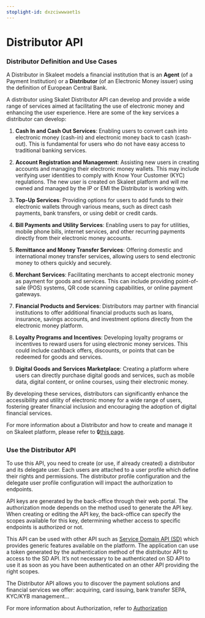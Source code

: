 ```yaml
---
stoplight-id: dxzciwwwaet1s
---
```


# Distributor API

### Distributor Definition and Use Cases

A Distributor in Skaleet models a financial institution that is an **Agent** (of a Payment Institution) or a **Distributor** (of an Electronic Money issuer) using the definition of European Central Bank. 

A distributor using Skalet Distributor API can develop and provide a wide range of services aimed at facilitating the use of electronic money and enhancing the user experience. Here are some of the key services a distributor can develop:

1. **Cash In and Cash Out Services**: Enabling users to convert cash into electronic money (cash-in) and electronic money back to cash (cash-out). This is fundamental for users who do not have easy access to traditional banking services.

2. **Account Registration and Management**: Assisting new users in creating accounts and managing their electronic money wallets. This may include verifying user identities to comply with Know Your Customer (KYC) regulations. The new user is created on Skaleet platform and will me owned and managed by the IP or EMI the Distributor is working with.

3. **Top-Up Services**: Providing options for users to add funds to their electronic wallets through various means, such as direct cash payments, bank transfers, or using debit or credit cards.

4. **Bill Payments and Utility Services**: Enabling users to pay for utilities, mobile phone bills, internet services, and other recurring payments directly from their electronic money accounts.

5. **Remittance and Money Transfer Services**: Offering domestic and international money transfer services, allowing users to send electronic money to others quickly and securely.

6. **Merchant Services**: Facilitating merchants to accept electronic money as payment for goods and services. This can include providing point-of-sale (POS) systems, QR code scanning capabilities, or online payment gateways.

7. **Financial Products and Services**: Distributors may partner with financial institutions to offer additional financial products such as loans, insurance, savings accounts, and investment options directly from the electronic money platform.

8. **Loyalty Programs and Incentives**: Developing loyalty programs or incentives to reward users for using electronic money services. This could include cashback offers, discounts, or points that can be redeemed for goods and services.

9. **Digital Goods and Services Marketplace**: Creating a platform where users can directly purchase digital goods and services, such as mobile data, digital content, or online courses, using their electronic money.

By developing these services, distributors can significantly enhance the accessibility and utility of electronic money for a wide range of users, fostering greater financial inclusion and encouraging the adoption of digital financial services.

For more information about a Distributor and how to create and manage it on Skaleet platform, please refer to 🔒[this page](https://tagpay.atlassian.net/servicedesk/customer/portal/1/article/2851834958).

### Use the Distributor API
To use this API, you need to create (or use, if already created) a distributor and its delegate user. Each users are attached to a user profile which define their rights and permissions. The distributor profile configuration and the delegate user profile configuration will impact the authorization to endpoints.

API keys are generated by the back-office through their web portal. The authorization mode depends on the method used to generate the API key. When creating or editing the API key, the back-office can specify the scopes available for this key, determining whether access to specific endpoints is authorized or not.


This API can be used with other API such as  [Service Domain API (SD)](https://api.skaleet.com/docs/api/h2ac47ejqi32d-service-domain-api) which provides generic features available on the platform. The application can use a token generated by the authentication method of the distributor API to access to the SD API.  It’s not necessary to be authenticated on SD API to use it as soon as you have been authenticated on an other API providing the right scopes.  

The Distributor API allows you to discover the payment solutions and financial services we offer: acquiring, card issuing, bank transfer SEPA, KYC/KYB management…

For more information about Authorization, refer to [Authorization](/docs/distributor/oauth2-authorization.md)


